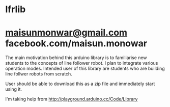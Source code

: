 lfrlib
======
maisunmonwar@gmail.com
facebook.com/maisun.monowar
======
The main motivation behind this arduino library is to familiarise new students to the concepts of line follower robot. I plan to integrate various operation modes. Intended user of this library are students who are building line follwer robots from scratch.

User should be able to download this as a zip file and immediately start using it.

I'm taking help from http://playground.arduino.cc/Code/Library


